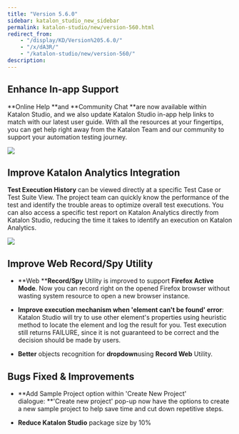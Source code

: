 ```yaml
---
title: "Version 5.6.0"
sidebar: katalon_studio_new_sidebar
permalink: katalon-studio/new/version-560.html
redirect_from:
    - "/display/KD/Version%205.6.0/"
    - "/x/dA3R/"
    - "/katalon-studio/new/version-560/"
description:
---
```

Enhance In-app Support
----------------------

**Online Help **and **Community Chat **are now available within Katalon Studio, and we also update Katalon Studio in-app help links to match with our latest user guide. With all the resources at your fingertips, you can get help right away from the Katalon Team and our community to support your automation testing journey.

![](../../images/katalon-studio/new/version-560/image2018-8-1-143A143A40.png)

Improve Katalon Analytics Integration
-------------------------------------

**Test Execution History** can be viewed directly at a specific Test Case or Test Suite View. The project team can quickly know the performance of the test and identify the trouble areas to optimize overall test executions. You can also access a specific test report on Katalon Analytics directly from Katalon Studio, reducing the time it takes to identify an execution on Katalon Analytics.

![](../../images/katalon-studio/new/version-560/Screen-Shot-2018-07-31-at-11.52.48-AM.png)

Improve Web Record/Spy Utility 
-------------------------------

*   **Web ****Record/Spy** Utility is improved to support **Firefox Active Mode**. Now you can record right on the opened Firefox browser without wasting system resource to open a new browser instance. 
*   **Improve execution mechanism when 'element can't be found' error**: Katalon Studio will try to use other element's properties using heuristic method to locate the element and log the result for you. Test execution still returns FAILURE, since it is not guaranteed to be correct and the decision should be made by users.

*   **Better** objects recognition for **dropdown**using **Record Web** Utility. 


Bugs Fixed & Improvements
-------------------------

*   **Add Sample Project option within 'Create New Project' dialogue: **'Create new project' pop-up now have the options to create a new sample project to help save time and cut down repetitive steps.

*   **Reduce Katalon Studio** package size by 10%